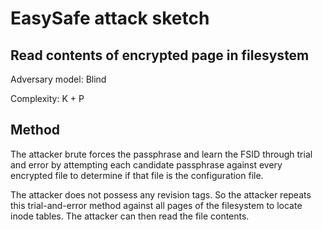# EasySafe attack sketch
## Read contents of encrypted page in filesystem

Adversary model: Blind

Complexity: K + P

## Method
The attacker brute forces the passphrase and learn the FSID through trial and error by attempting each candidate passphrase against every encrypted file to determine if that file is the configuration file.

The attacker does not possess any revision tags. So the attacker repeats this trial-and-error method against all pages of the filesystem to locate inode tables. The attacker can then read the file contents.
